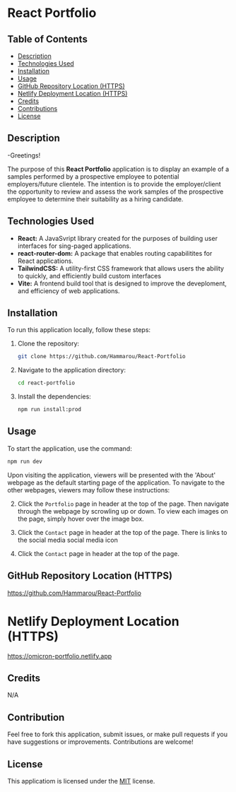 # React Portfolio

## Table of Contents

- [Description](#description)
- [Technologies Used](#technologies-used)
- [Installation](#installation)
- [Usage](#usage)
- [GitHub Repository Location (HTTPS)](#github-repository-location)
- [Netlify Deployment Location (HTTPS)](#netlify-deployment-location-https)
- [Credits](#credits)
- [Contributions](#contributions)
- [License](#license)


## Description

-Greetings!

The purpose of this **React Portfolio** application is to display an example of a samples performed by a prospective employee to potential employers/future clientele. The intention is to provide the employer/client the opportunity to review and assess the work samples of the prospective employee to determine their suitability as a hiring candidate.



## Technologies Used

- **React:** A JavaSvript library created for the purposes of building user interfaces for sing-paged applications.
- **react-router-dom:** A package that enables routing capabilitites for React applications.
- **TailwindCSS:** A utility-first CSS framework that allows users the ability to quickly, and efficiently build custom interfaces
- **Vite:** A frontend build tool that is designed to improve the deveploment, and efficiency of  web applications.


## Installation

To run this application locally, follow these steps:

1. Clone the repository:
   ```sh
   git clone https://github.com/Hammarou/React-Portfolio
   ```

2. Navigate to the application directory:
   ```sh
   cd react-portfolio
   ```

3. Install the dependencies:
   ```sh
   npm run install:prod
   ```

## Usage

To start the application, use the command: 

```sh 
npm run dev
```

Upon visiting the application, viewers will be presented with the 'About' webpage as the default starting page of the application. To navigate to the other webpages, viewers may follow these instructions:

2. Click the `Portfolio` page in header at the top of the page. Then navigate through the webpage by scrowling up or down.  To view each images on the page, simply hover over the image box.

3.  Click the `Contact` page in header at the top of the page. There is links to the social media social media icon

4. Click the `Contact` page in header at the top of the page.




## GitHub Repository Location (HTTPS)

https://github.com/Hammarou/React-Portfolio


# Netlify Deployment Location (HTTPS)

https://omicron-portfolio.netlify.app


## Credits

N/A

## Contribution

Feel free to fork this application, submit issues, or make pull requests if you have suggestions or improvements. Contributions are welcome!


## License

This applicatiom is licensed under the [MIT](LICENSE) license.